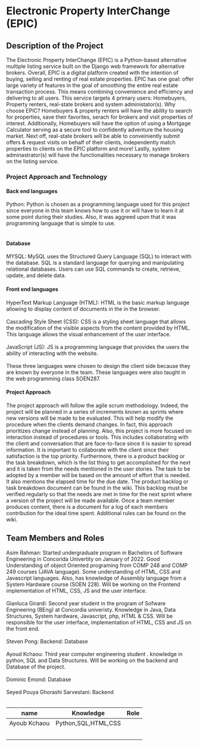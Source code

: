 # Electronic Property InterChange (EPIC)


## Description of the Project

The Electronic Property InterChange (EPIC) is a Python-based alternative multiple listing service built on the Django web framework for alternative brokers. Overall, EPIC is a digital platform created with the intention of buying, selling and renting of real estate properties. EPIC has one goal: offer large variety of features in the goal of smoothing the entire real estate transaction process. This means combining convenience and efficiency and delivering to all users. This service targets 4 primary users: Homebuyers, Property renters, real-state brokers and system administator(s). Why choose EPIC? Homebuyers & property renters will have the ability to search for properties, save their favorites, serach for brokers and visit properties of interest. Additionally, Homebuyers will have the option of using a Mortgage Calculator serving as a secure tool to confidently adventure the housing market. Next off, real-state brokers will be able to conveiniently submit offers & request visits on behalf of their clients, independently match properties to clients on the EPIC platform and more! Lastly, system adminastrator(s) will have the functionalities necessary to manage brokers on the listing service.

###  Project Approach and Technology
#### Back end languages
Python:  Python  is  chosen  as  a  programming  language  used  for  this project since  everyone  in  this  team  knows  how  to  use  it  or  will  have  to  learn  it  at  some  point during  their  studies.  Also,  it  was  aggreed upon  that  it  was  programming  language  that is  simple  to  use.<br/><br/>

#### Database
MYSQL: MySQL uses the Structured Query Language (SQL) to interact with the database. SQL is a standard language for querying and manipulating relational databases. Users can use SQL commands to create, retrieve, update, and delete data.

#### Front end languages
HyperText Markup Language (HTML): HTML is the basic markup language allowing to display content of documents in the in the browser. <br/><br/>
Cascading Style Sheet (CSS): CSS is a styling sheet language that allows the modification of the visible aspects from the content provided by HTML. This language allows the visual enhancement of the user interface.<br/> <br/>
JavaScript (JS): JS is a programming language that provides the users the ability of interacting with the website.<br/><br/>
These three languages were chosen to design the client side because they are known by everyone in the team. These languages were also taught in the web programming class SOEN287.

#### Project Approach
The project approach will follow the agile scrum methodology. Indeed, the project will be planned in a series of increments known as sprints where new versions will be made to be evaluated. This will help modify the procedure when the clients demand changes. In fact, this approach prioritizes change instead of planning. Also, this project is more focused on interaction instead of procedures or tools. This includes collaborating with the client and conversation that are face-to-face since it is easier to spread information. It is important to collaborate with the client since their satisfaction is the top priority. Furthermore, there is a product backlog or the task breakdown, which is the list thing to get accomplished for the next and it is taken from the needs mentioned in the user stories. The task to be adopted by a member will be based on the amount of effort that is needed. It also mentions the elapsed time for the due date. The product backlog or task breakdown document can be found in the wiki. This backlog must be verified regularly so that the needs are met in time for the next sprint where a version of the project will be made available. Once a team member produces content, there is a document for a log of each members contribution for the ideal time spent. Additional rules can be found on the wiki.


## Team Members and Roles
Asim Rahman: Started undergraduate program in Bachelors of Software Engineering in Concorida Univertity on January of 2022. Good Understanding of object Oriented programing from COMP 248 and COMP 249 courses (JAVA language). Some understanding of HTML, CSS and Javascript languages. Also, has knowledge of Assembly language from a System Hardware course (SOEN 228). Will be working on the Frontend implementation of HTML, CSS, JS and the user interface. <br /><br />
Gianluca Girardi: Second year student in the program of Sofware Engineering (BEng) at Concordia univeristy. Knowledge in Java, Data Structures, System hardware, Javascript, php, HTML & CSS. Will be responsible for the user interface, implementation of HTML, CSS and JS on the front end. <br /><br />
Steven Pong: Backend: Database  <br /><br />
Ayoud Kchaou: Third year computer engineering student . knowledge in python, SQL and Data Structures. Will be working on the backend and Database of the project.  <br /><br />
Dominic Emond: Database <br /><br />
Seyed Pouya Ghorashi Sarvestani: Backend <br /><br />

|  name |  Knowledge    | Role  |
|---|---|---|
| Ayoub Kchaou  | Python,SQL,HTML,CSS  |   |
|   |   |   |
|   |   |   |
|   |   |   |
|   |   |   |
|   |   |   |
